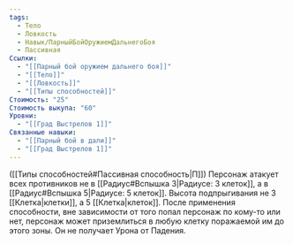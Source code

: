 ```yaml
---
tags:
  - Тело
  - Ловкость
  - Навык/ПарныйБойОружиемДальнегоБоя
  - Пассивная
Ссылки:
  - "[[Парный бой оружием дальнего боя]]"
  - "[[Тело]]"
  - "[[Ловкость]]"
  - "[[Типы способностей]]"
Стоимость: "25"
Стоимость выкупа: "60"
Уровни:
  - "[[Град Выстрелов 1]]"
Связанные навыки:
  - "[[Парный бой в дали]]"
  - "[[Град Выстрелов 1]]"
---
```

([[Типы способностей#Пассивная способность|П]]) Персонаж атакует всех противников не в [[Радиус#Вспышка 3|Радиусе: 3 клеток]], а в [[Радиус#Вспышка 5|Радиусе: 5 клеток]]. 
Высота подпрыгивания не 3 [[Клетка|клетки]], а 5 [[Клетка|клеток]].
После применения способности, вне зависимости от того попал персонаж по кому-то или нет, персонаж может приземлиться в любую клетку поражаемой им до этого зоны. Он не получает Урона от Падения. 